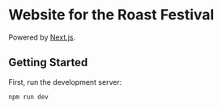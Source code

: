 # Website for the Roast Festival

Powered by [Next.js](https://nextjs.org/).

## Getting Started

First, run the development server:

```bash
npm run dev
```
